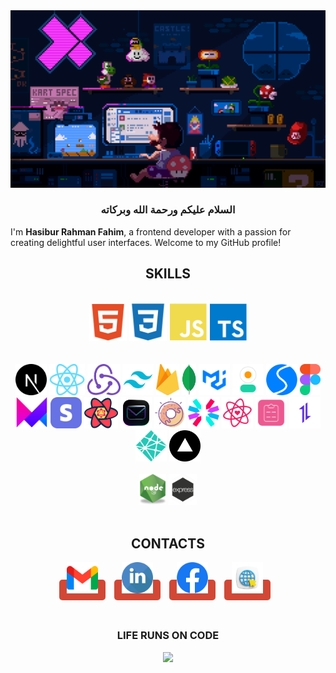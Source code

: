 <img src="./code3.gif" />

  <h3 align="center">السلام عليكم ورحمة الله وبركاته</h3>
  
I'm **Hasibur Rahman Fahim**, a frontend developer with a passion for creating delightful user interfaces. Welcome to my GitHub profile!

 
 <h2  align="center">SKILLS</h2>
</td><td valign="top" width="33%">
  <br/>
  
  

 <div align="center">  
    <img alt="HTML" height="60"  src="./html2.svg" />
    <img alt="HTML"  height="60" src="./css2.svg" />
    <img alt="JavaScript"  height="60"  src="./js2.svg" />
    <img alt="TypeScript"   height="60" src="./ts2.svg" />
</div>         
<br/><br/>         
 
<div align="center">  
  <img alt="NODEJS" height="50"   src="./nextjs2.svg" />
   <img alt="NODEJS" height="50"   src="./react.png" />
    <img alt="NODEJS" height="50"   src="./redux.png" />
     <img alt="NODEJS" height="50"  src="./tailwind.png"/>
    <img alt="NODEJS" height="50"   src="./Firebase.png" />
         <img alt="NODEJS" height="50"   src="./mongodb.png"/>
      <img alt="NODEJS" height="50"  src="./mui.png" />
      <img alt="NODEJS" height="50"  src="./dausiui.svg" />
       <img alt="NODEJS" height="50"  src="./swiper.svg"/>
         <img alt="NODEJS" height="50"   src="./figma.png"/>
         <img alt="NODEJS" height="50"   src="./framer.png"/>
         <img alt="NODEJS" height="50"   src="./stripe.webp"/>
         <img alt="NODEJS" height="50"   src="./reactquery.png"/>
         <img alt="NODEJS" height="50"   src="./resendd.png"/>
         <img alt="NODEJS" height="50"   src="./sal.png"/>
         <img alt="NODEJS" height="50"   src="./jwt2.svg"/>
         <img alt="NODEJS" height="50"   src="./ricon.svg"/>
         <img alt="NODEJS" height="50"   src="./reactform.svg"/>
         <img alt="NODEJS" height="50"   src="./axios.png"/>
         <img alt="NODEJS" height="50"   src="./netlify.svg"/>
         <img alt="NODEJS" height="50"   src="./vercel.png"/>  
</div>         
<br/>   

 <div align="center">  
    <img alt="NODEJS" height="50"  src="./node-js.png" />
    <img alt="EXPRESS"  height="50" src="./express.png" />
</div>
</td></tr></table>  
 <br/>
   
  <h2  align="center"> CONTACTS </h2>
  <div align="center"  > 

  <a href="mailto:hrfahimm@gmail.com" style="text-decoration:none; background-color: #D14836; color: white; padding: 8px 12px;  border-radius: 5px; margin-right: 10px; " target="_blank"> <img alt="gmail" height="50"  src="./gmail.png" /></a>
  <a href="https://www.linkedin.com/in/hrfahimm)" style="text-decoration:none; background-color: #D14836; color: white; padding: 8px 12px; border-radius: 5px; margin-right: 10px; " target="_blank"> <img alt="gmail" height="50" src="./linkedin2.svg" /></a>
  <a href="https://www.facebook.com/hrfahimm" style="text-decoration:none; background-color: #D14836; color: white; padding: 8px 12px; border-radius: 5px; margin-right: 10px; " target="_blank"> <img alt="gmail" height="50" src="./facebook.png" /></a>
  <a href="http://hrfahimm.vercel.app" style="text-decoration:none; background-color: #D14836; color: white; padding: 8px 12px; border-radius: 5px; margin-right: 10px; " target="_blank"> <img alt="gmail" height="50"  src="./websit2.png" /></a>

  </div>
  <br/>   
 

  <h3 align="center">LIFE RUNS ON CODE </h3>
  <p align="center">
    <img src="https://capsule-render.vercel.app/api?type=waving&color=gradient&height=100&section=footer"/>
    <!--      <img src="./footer.svg"/> -->
  </p>


<!-- <img margin="margin-auto" src="./68747470733a2f2f63617073756c652d72656e6465722e76657263656c2e6170702f6170693f747970653d776176696e6726636f6c6f723d6772616469656e74266865696768743d3130302673656374696f6e3d666f6f746572.svg" /> -->


